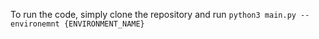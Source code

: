 To run the code, simply clone the repository and run `python3 main.py --environemnt {ENVIRONMENT_NAME}`
